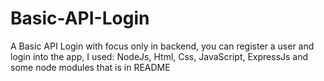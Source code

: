 # Basic-API-Login
A Basic API Login with focus only in backend, you can register a user and login into the app, I used: NodeJs, Html, Css, JavaScript, ExpressJs and some node modules that is in README

